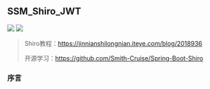 ## SSM_Shiro_JWT

<img src = 'https://img.shields.io/apm/l/vim-mode.svg' style="max-width:100%;">   <img src = 'https://img.shields.io/github/repo-size/tujietg/SSM_Shiro_JWT.svg?color=green' style="max-width:100%;">

> Shiro教程：https://jinnianshilongnian.iteye.com/blog/2018936
>
> 开源学习：https://github.com/Smith-Cruise/Spring-Boot-Shiro

### 序言





